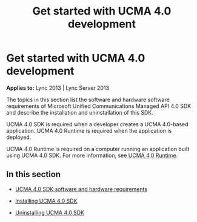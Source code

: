 ﻿---
title: Get started with UCMA 4.0 development
TOCTitle: Get started with development
ms:assetid: aa9d3dc8-a16a-4c1a-a1a4-c07c79730193
ms:mtpsurl: https://msdn.microsoft.com/en-us/library/Dn465959(v=office.15)
ms:contentKeyID: 57102448
ms.date: 07/25/2014
mtps_version: v=office.15
---

# Get started with UCMA 4.0 development


**Applies to:** Lync 2013 | Lync Server 2013

The topics in this section list the software and hardware software requirements of Microsoft Unified Communications Managed API 4.0 SDK and describe the installation and uninstallation of this SDK.

UCMA 4.0 SDK is required when a developer creates a UCMA 4.0-based application. UCMA 4.0 Runtime is required when the application is deployed.

UCMA 4.0 Runtime is required on a computer running an application built using UCMA 4.0 SDK. For more information, see [UCMA 4.0 Runtime](ucma-4-0-runtime.md).

## In this section

  - [UCMA 4.0 SDK software and hardware requirements](ucma-4-0-sdk-software-and-hardware-requirements.md)

  - [Installing UCMA 4.0 SDK](installing-ucma-4-0-sdk.md)

  - [Uninstalling UCMA 4.0 SDK](uninstalling-ucma-4-0-sdk.md)

